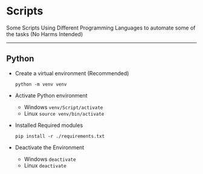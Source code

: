 # Scripts
Some Scripts Using Different Programming Languages to automate some of the tasks (No Harms Intended)

---

## Python

- Create a virtual environment (Recommended)

    `
    python -m venv venv
    `
- Activate Python environment
  - Windows
  `venv/Script/activate`
  - Linux
  `source venv/bin/activate`
- Installed Required modules

  `pip install -r ./requirements.txt`

- Deactivate the Environment

  - Windows
  `deactivate`
  - Linux
  `deactivate`